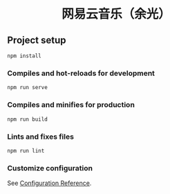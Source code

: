 <!--
 * @desc:
 * @Author: 余光
 * @Email: webbj97@163.com
 * @Date: 2020-07-31 18:25:34
-->
<h1 align=center>网易云音乐（余光）</h1>


## Project setup
```
npm install
```

### Compiles and hot-reloads for development
```
npm run serve
```

### Compiles and minifies for production
```
npm run build
```

### Lints and fixes files
```
npm run lint
```

### Customize configuration
See [Configuration Reference](https://cli.vuejs.org/config/).
